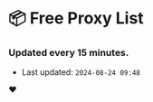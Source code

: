 # :package: Free Proxy List
### Updated every 15 minutes.

- Last updated: `2024-08-24 09:48`

:heart:
